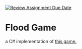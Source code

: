 [![Review Assignment Due Date](https://classroom.github.com/assets/deadline-readme-button-24ddc0f5d75046c5622901739e7c5dd533143b0c8e959d652212380cedb1ea36.svg)](https://classroom.github.com/a/vdeMqflE)

# Flood Game

a C# implementation of [this game.](https://www.chiark.greenend.org.uk/~sgtatham/puzzles/js/flood.html)
